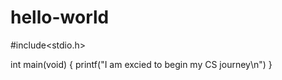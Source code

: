 # hello-world

#include<stdio.h>

int main(void)
{
  printf("I am excied to begin my CS journey\n")
  }
